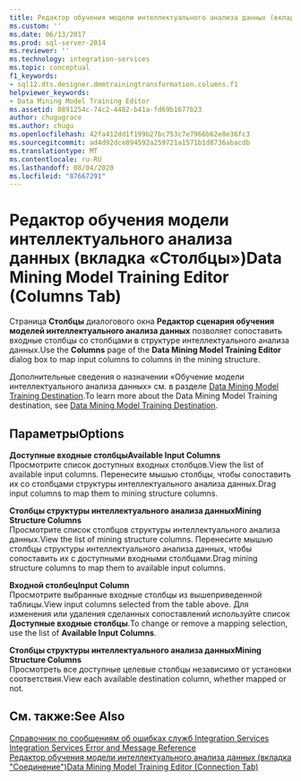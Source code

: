 ```yaml
---
title: Редактор обучения модели интеллектуального анализа данных (вкладка «Столбцы») | Документация Майкрософт
ms.custom: ''
ms.date: 06/13/2017
ms.prod: sql-server-2014
ms.reviewer: ''
ms.technology: integration-services
ms.topic: conceptual
f1_keywords:
- sql12.dts.designer.dmmtrainingtransformation.columns.f1
helpviewer_keywords:
- Data Mining Model Training Editor
ms.assetid: 0891254c-74c2-4482-b41a-fd69b1677b23
author: chugugrace
ms.author: chugu
ms.openlocfilehash: 42fa412dd1f199b27bc753c7e7966b62e8e36fc3
ms.sourcegitcommit: ad4d92dce894592a259721a1571b1d8736abacdb
ms.translationtype: MT
ms.contentlocale: ru-RU
ms.lasthandoff: 08/04/2020
ms.locfileid: "87667291"
---
```

# <a name="data-mining-model-training-editor-columns-tab"></a><span data-ttu-id="30434-102">Редактор обучения модели интеллектуального анализа данных (вкладка «Столбцы»)</span><span class="sxs-lookup"><span data-stu-id="30434-102">Data Mining Model Training Editor (Columns Tab)</span></span>
  <span data-ttu-id="30434-103">Страница **Столбцы** диалогового окна **Редактор сценария обучения моделей интеллектуального анализа данных** позволяет сопоставить входные столбцы со столбцами в структуре интеллектуального анализа данных.</span><span class="sxs-lookup"><span data-stu-id="30434-103">Use the **Columns** page of the **Data Mining Model Training Editor** dialog box to map input columns to columns in the mining structure.</span></span>  
  
 <span data-ttu-id="30434-104">Дополнительные сведения о назначении «Обучение модели интеллектуального анализа данных» см. в разделе [Data Mining Model Training Destination](data-flow/data-mining-model-training-destination.md).</span><span class="sxs-lookup"><span data-stu-id="30434-104">To learn more about the Data Mining Model Training destination, see [Data Mining Model Training Destination](data-flow/data-mining-model-training-destination.md).</span></span>  
  
## <a name="options"></a><span data-ttu-id="30434-105">Параметры</span><span class="sxs-lookup"><span data-stu-id="30434-105">Options</span></span>  
 <span data-ttu-id="30434-106">**Доступные входные столбцы**</span><span class="sxs-lookup"><span data-stu-id="30434-106">**Available Input Columns**</span></span>  
 <span data-ttu-id="30434-107">Просмотрите список доступных входных столбцов.</span><span class="sxs-lookup"><span data-stu-id="30434-107">View the list of available input columns.</span></span> <span data-ttu-id="30434-108">Перенесите мышью столбцы, чтобы сопоставить их со столбцами структуры интеллектуального анализа данных.</span><span class="sxs-lookup"><span data-stu-id="30434-108">Drag input columns to map them to mining structure columns.</span></span>  
  
 <span data-ttu-id="30434-109">**Столбцы структуры интеллектуального анализа данных**</span><span class="sxs-lookup"><span data-stu-id="30434-109">**Mining Structure Columns**</span></span>  
 <span data-ttu-id="30434-110">Просмотрите список столбцов структуры интеллектуального анализа данных.</span><span class="sxs-lookup"><span data-stu-id="30434-110">View the list of mining structure columns.</span></span> <span data-ttu-id="30434-111">Перенесите мышью столбцы структуры интеллектуального анализа данных, чтобы сопоставить их с доступными входными столбцами.</span><span class="sxs-lookup"><span data-stu-id="30434-111">Drag mining structure columns to map them to available input columns.</span></span>  
  
 <span data-ttu-id="30434-112">**Входной столбец**</span><span class="sxs-lookup"><span data-stu-id="30434-112">**Input Column**</span></span>  
 <span data-ttu-id="30434-113">Просмотрите выбранные входные столбцы из вышеприведенной таблицы.</span><span class="sxs-lookup"><span data-stu-id="30434-113">View input columns selected from the table above.</span></span> <span data-ttu-id="30434-114">Для изменения или удаления сделанных сопоставлений используйте список **Доступные входные столбцы**.</span><span class="sxs-lookup"><span data-stu-id="30434-114">To change or remove a mapping selection, use the list of **Available Input Columns**.</span></span>  
  
 <span data-ttu-id="30434-115">**Столбцы структуры интеллектуального анализа данных**</span><span class="sxs-lookup"><span data-stu-id="30434-115">**Mining Structure Columns**</span></span>  
 <span data-ttu-id="30434-116">Просмотреть все доступные целевые столбцы независимо от установки соответствия.</span><span class="sxs-lookup"><span data-stu-id="30434-116">View each available destination column, whether mapped or not.</span></span>  
  
## <a name="see-also"></a><span data-ttu-id="30434-117">См. также:</span><span class="sxs-lookup"><span data-stu-id="30434-117">See Also</span></span>  
 <span data-ttu-id="30434-118">[Справочник по сообщениям об ошибках служб Integration Services](../../2014/integration-services/integration-services-error-and-message-reference.md) </span><span class="sxs-lookup"><span data-stu-id="30434-118">[Integration Services Error and Message Reference](../../2014/integration-services/integration-services-error-and-message-reference.md) </span></span>  
 [<span data-ttu-id="30434-119">Редактор обучения модели интеллектуального анализа данных (вкладка "Соединение")</span><span class="sxs-lookup"><span data-stu-id="30434-119">Data Mining Model Training Editor &#40;Connection Tab&#41;</span></span>](../../2014/integration-services/data-mining-model-training-editor-connection-tab.md)  
  
  
